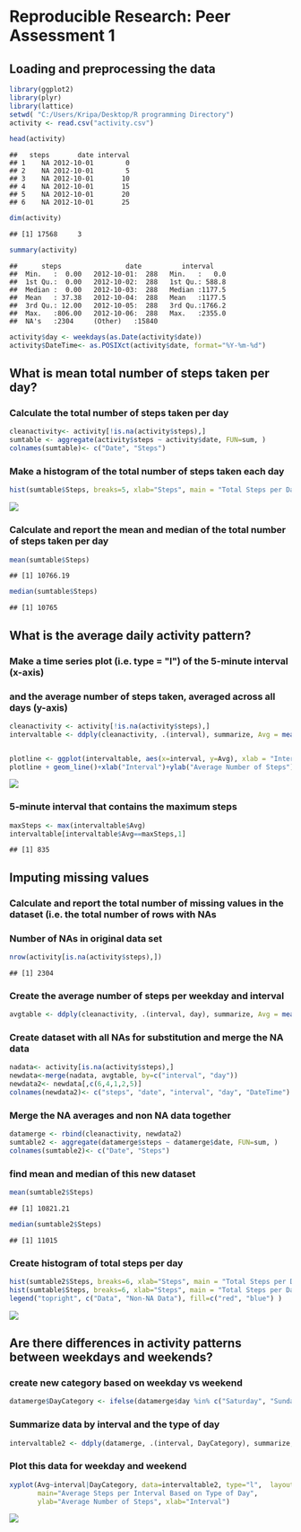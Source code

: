 # Reproducible Research: Peer Assessment 1

## Loading and preprocessing the data



```r
library(ggplot2)
library(plyr)
library(lattice)
setwd( "C:/Users/Kripa/Desktop/R programming Directory")
activity <- read.csv("activity.csv")

head(activity)
```

```
##   steps       date interval
## 1    NA 2012-10-01        0
## 2    NA 2012-10-01        5
## 3    NA 2012-10-01       10
## 4    NA 2012-10-01       15
## 5    NA 2012-10-01       20
## 6    NA 2012-10-01       25
```

```r
dim(activity)
```

```
## [1] 17568     3
```

```r
summary(activity)
```

```
##      steps                date          interval     
##  Min.   :  0.00   2012-10-01:  288   Min.   :   0.0  
##  1st Qu.:  0.00   2012-10-02:  288   1st Qu.: 588.8  
##  Median :  0.00   2012-10-03:  288   Median :1177.5  
##  Mean   : 37.38   2012-10-04:  288   Mean   :1177.5  
##  3rd Qu.: 12.00   2012-10-05:  288   3rd Qu.:1766.2  
##  Max.   :806.00   2012-10-06:  288   Max.   :2355.0  
##  NA's   :2304     (Other)   :15840
```

```r
activity$day <- weekdays(as.Date(activity$date))
activity$DateTime<- as.POSIXct(activity$date, format="%Y-%m-%d")
```

## What is mean total number of steps taken per day?

### Calculate the total number of steps taken per day

```r
cleanactivity<- activity[!is.na(activity$steps),]
sumtable <- aggregate(activity$steps ~ activity$date, FUN=sum, )
colnames(sumtable)<- c("Date", "Steps")
```

### Make a histogram of the total number of steps taken each day

```r
hist(sumtable$Steps, breaks=5, xlab="Steps", main = "Total Steps per Day", col="red")
```

![](courseproject_1_files/figure-html/unnamed-chunk-3-1.png)<!-- -->

### Calculate and report the mean and median of the total number of steps taken per day

```r
mean(sumtable$Steps)
```

```
## [1] 10766.19
```

```r
median(sumtable$Steps)
```

```
## [1] 10765
```

## What is the average daily activity pattern?


### Make a time series plot (i.e. type = "l") of the 5-minute interval (x-axis) 
### and the average number of steps taken, averaged across all days (y-axis)

```r
cleanactivity <- activity[!is.na(activity$steps),]
intervaltable <- ddply(cleanactivity, .(interval), summarize, Avg = mean(steps))


plotline <- ggplot(intervaltable, aes(x=interval, y=Avg), xlab = "Interval", ylab="Average Number of Steps")
plotline + geom_line()+xlab("Interval")+ylab("Average Number of Steps")+ggtitle("Average Number of Steps per Interval")
```

![](courseproject_1_files/figure-html/unnamed-chunk-5-1.png)<!-- -->

### 5-minute interval that contains the maximum steps 


```r
maxSteps <- max(intervaltable$Avg)
intervaltable[intervaltable$Avg==maxSteps,1]
```

```
## [1] 835
```

## Imputing missing values

### Calculate and report the total number of missing values in the dataset (i.e. the total number of rows with NAs

### Number of NAs in original data set

```r
nrow(activity[is.na(activity$steps),])
```

```
## [1] 2304
```
### Create the average number of steps per weekday and interval

```r
avgtable <- ddply(cleanactivity, .(interval, day), summarize, Avg = mean(steps))
```

### Create dataset with all NAs for substitution and merge the NA data 

```r
nadata<- activity[is.na(activity$steps),]
newdata<-merge(nadata, avgtable, by=c("interval", "day"))
newdata2<- newdata[,c(6,4,1,2,5)]
colnames(newdata2)<- c("steps", "date", "interval", "day", "DateTime")
```

### Merge the NA averages and non NA data together


```r
datamerge <- rbind(cleanactivity, newdata2)
sumtable2 <- aggregate(datamerge$steps ~ datamerge$date, FUN=sum, )
colnames(sumtable2)<- c("Date", "Steps")
```

### find mean and median of this new dataset

```r
mean(sumtable2$Steps)
```

```
## [1] 10821.21
```

```r
median(sumtable2$Steps)
```

```
## [1] 11015
```
### Create histogram of total steps per day 

```r
hist(sumtable2$Steps, breaks=6, xlab="Steps", main = "Total Steps per Day with NAs Fixed", col="red")
hist(sumtable$Steps, breaks=6, xlab="Steps", main = "Total Steps per Day with NAs Fixed", col="blue", add=T)
legend("topright", c("Data", "Non-NA Data"), fill=c("red", "blue") )
```

![](courseproject_1_files/figure-html/unnamed-chunk-12-1.png)<!-- -->


## Are there differences in activity patterns between weekdays and weekends?

### create new category based on weekday vs weekend

```r
datamerge$DayCategory <- ifelse(datamerge$day %in% c("Saturday", "Sunday"), "Weekend", "Weekday")
```

### Summarize data by interval and the type of day

```r
intervaltable2 <- ddply(datamerge, .(interval, DayCategory), summarize, Avg = mean(steps))
```

### Plot this data for weekday and weekend 

```r
xyplot(Avg~interval|DayCategory, data=intervaltable2, type="l",  layout = c(1,2),
       main="Average Steps per Interval Based on Type of Day", 
       ylab="Average Number of Steps", xlab="Interval")
```

![](courseproject_1_files/figure-html/unnamed-chunk-15-1.png)<!-- -->
